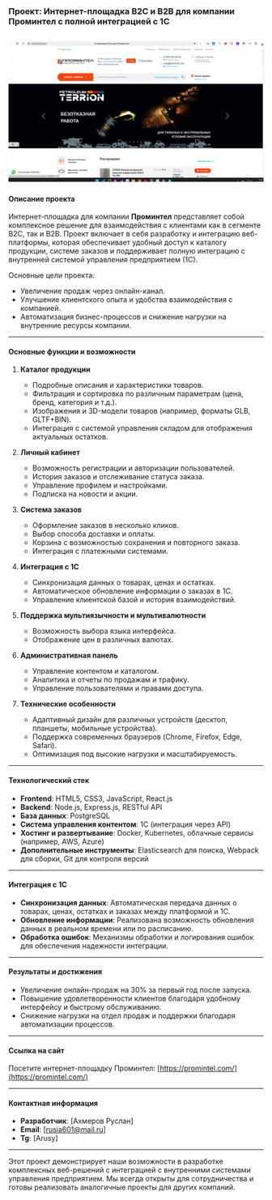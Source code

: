 ### Проект: Интернет-площадка B2C и B2B для компании Проминтел с полной интеграцией с 1С
![Скриншот](https://github.com/Ahrusy/promintel/blob/main/promintel.png)
---

#### **Описание проекта**

Интернет-площадка для компании **Проминтел** представляет собой комплексное решение для взаимодействия с клиентами как в сегменте B2C, так и B2B. Проект включает в себя разработку и интеграцию веб-платформы, которая обеспечивает удобный доступ к каталогу продукции, системе заказов и поддерживает полную интеграцию с внутренней системой управления предприятием (1С). 

Основные цели проекта:
- Увеличение продаж через онлайн-канал.
- Улучшение клиентского опыта и удобства взаимодействия с компанией.
- Автоматизация бизнес-процессов и снижение нагрузки на внутренние ресурсы компании.

---

#### **Основные функции и возможности**

1. **Каталог продукции**
   - Подробные описания и характеристики товаров.
   - Фильтрация и сортировка по различным параметрам (цена, бренд, категория и т.д.).
   - Изображения и 3D-модели товаров (например, форматы GLB, GLTF+BIN).
   - Интеграция с системой управления складом для отображения актуальных остатков.

2. **Личный кабинет**
   - Возможность регистрации и авторизации пользователей.
   - История заказов и отслеживание статуса заказа.
   - Управление профилем и настройками.
   - Подписка на новости и акции.

3. **Система заказов**
   - Оформление заказов в несколько кликов.
   - Выбор способа доставки и оплаты.
   - Корзина с возможностью сохранения и повторного заказа.
   - Интеграция с платежными системами.

4. **Интеграция с 1С**
   - Синхронизация данных о товарах, ценах и остатках.
   - Автоматическое обновление информации о заказах в 1С.
   - Управление клиентской базой и история взаимодействий.

5. **Поддержка мультиязычности и мультивалютности**
   - Возможность выбора языка интерфейса.
   - Отображение цен в различных валютах.

6. **Административная панель**
   - Управление контентом и каталогом.
   - Аналитика и отчеты по продажам и трафику.
   - Управление пользователями и правами доступа.

7. **Технические особенности**
   - Адаптивный дизайн для различных устройств (десктоп, планшеты, мобильные устройства).
   - Поддержка современных браузеров (Chrome, Firefox, Edge, Safari).
   - Оптимизация под высокие нагрузки и масштабируемость.

---

#### **Технологический стек**

- **Frontend**: HTML5, CSS3, JavaScript, React.js
- **Backend**: Node.js, Express.js, RESTful API
- **База данных**: PostgreSQL
- **Система управления контентом**: 1С (интеграция через API)
- **Хостинг и развертывание**: Docker, Kubernetes, облачные сервисы (например, AWS, Azure)
- **Дополнительные инструменты**: Elasticsearch для поиска, Webpack для сборки, Git для контроля версий

---

#### **Интеграция с 1С**

- **Синхронизация данных**: Автоматическая передача данных о товарах, ценах, остатках и заказах между платформой и 1С.
- **Обновление информации**: Реализована возможность обновления данных в реальном времени или по расписанию.
- **Обработка ошибок**: Механизмы обработки и логирования ошибок для обеспечения надежности интеграции.

---

#### **Результаты и достижения**

- Увеличение онлайн-продаж на 30% за первый год после запуска.
- Повышение удовлетворенности клиентов благодаря удобному интерфейсу и быстрому обслуживанию.
- Снижение нагрузки на отдел продаж и поддержки благодаря автоматизации процессов.

---

#### **Ссылка на сайт**

Посетите интернет-площадку Проминтел: [https://promintel.com/](https://promintel.com/)

---

#### **Контактная информация**

- **Разработчик**: [Ахмеров Руслан]
- **Email**: [rusia601@mail.ru]
- **Tg**: [Arusy]

---

Этот проект демонстрирует наши возможности в разработке комплексных веб-решений с интеграцией с внутренними системами управления предприятием. Мы всегда открыты для сотрудничества и готовы реализовать аналогичные проекты для других компаний.
